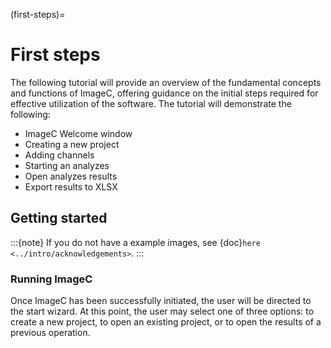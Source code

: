(first-steps)=
# First steps

The following tutorial will provide an overview of the fundamental concepts and functions of ImageC, offering guidance on the initial steps required for effective utilization of the software.
The tutorial will demonstrate the following:

- ImageC Welcome window
- Creating a new project
- Adding channels
- Starting an analyzes
- Open analyzes results
- Export results to XLSX


## Getting started

:::{note}
If you do not have a example images, see {doc}`here <../intro/acknowledgements>`.
:::

### Running ImageC

Once ImageC has been successfully initiated, the user will be directed to the start wizard. 
At this point, the user may select one of three options: to create a new project, to open an existing project, or to open the results of a previous operation.

```{image} images/screenshot_start_screen.png
```